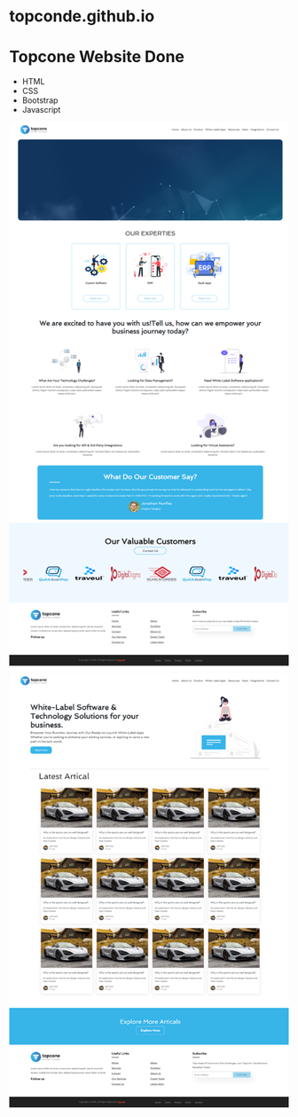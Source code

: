 # topconde.github.io

<h1>Topcone Website Done </h1>

<ul>
<li>HTML</li>
<li>CSS</li>
<li>Bootstrap</li>
<li>Javascript</li>
</ul>

<!-- Image  -->

<img src="./assets/images/sumitsinh1726.github.io_topconde.github.io_.png" />
<img src="./assets/images/White-label.png" />
